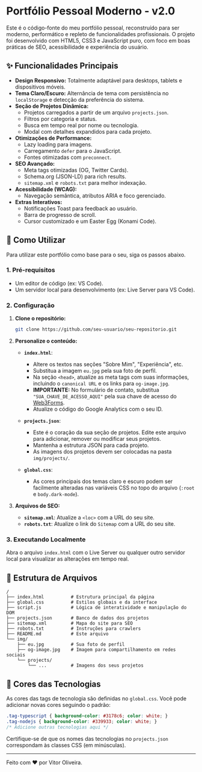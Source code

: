 # Portfólio Pessoal Moderno - v2.0

Este é o código-fonte do meu portfólio pessoal, reconstruído para ser moderno, performático e repleto de funcionalidades profissionais. O projeto foi desenvolvido com HTML5, CSS3 e JavaScript puro, com foco em boas práticas de SEO, acessibilidade e experiência do usuário.

## ✨ Funcionalidades Principais

- **Design Responsivo:** Totalmente adaptável para desktops, tablets e dispositivos móveis.
- **Tema Claro/Escuro:** Alternância de tema com persistência no `localStorage` e detecção da preferência do sistema.
- **Seção de Projetos Dinâmica:**
    - Projetos carregados a partir de um arquivo `projects.json`.
    - Filtros por categoria e status.
    - Busca em tempo real por nome ou tecnologia.
    - Modal com detalhes expandidos para cada projeto.
- **Otimizações de Performance:**
    - Lazy loading para imagens.
    - Carregamento `defer` para o JavaScript.
    - Fontes otimizadas com `preconnect`.
- **SEO Avançado:**
    - Meta tags otimizadas (OG, Twitter Cards).
    - Schema.org (JSON-LD) para rich results.
    - `sitemap.xml` e `robots.txt` para melhor indexação.
- **Acessibilidade (WCAG):**
    - Navegação semântica, atributos ARIA e foco gerenciado.
- **Extras Interativos:**
    - Notificações Toast para feedback ao usuário.
    - Barra de progresso de scroll.
    - Cursor customizado e um Easter Egg (Konami Code).

## 🚀 Como Utilizar

Para utilizar este portfólio como base para o seu, siga os passos abaixo.

### 1. Pré-requisitos

- Um editor de código (ex: VS Code).
- Um servidor local para desenvolvimento (ex: Live Server para VS Code).

### 2. Configuração

1. **Clone o repositório:**
   ```bash
   git clone https://github.com/seu-usuario/seu-repositorio.git
   ```

2. **Personalize o conteúdo:**
   - **`index.html`**:
     - Altere os textos nas seções "Sobre Mim", "Experiência", etc.
     - Substitua a imagem `eu.jpg` pela sua foto de perfil.
     - Na seção `<head>`, atualize as meta tags com suas informações, incluindo o `canonical URL` e os links para `og-image.jpg`.
     - **IMPORTANTE:** No formulário de contato, substitua `"SUA_CHAVE_DE_ACESSO_AQUI"` pela sua chave de acesso do [Web3Forms](https://web3forms.com/).
     - Atualize o código do Google Analytics com o seu ID.

   - **`projects.json`**:
     - Este é o coração da sua seção de projetos. Edite este arquivo para adicionar, remover ou modificar seus projetos.
     - Mantenha a estrutura JSON para cada projeto.
     - As imagens dos projetos devem ser colocadas na pasta `img/projects/`.

   - **`global.css`**:
     - As cores principais dos temas claro e escuro podem ser facilmente alteradas nas variáveis CSS no topo do arquivo (`:root` e `body.dark-mode`).

3. **Arquivos de SEO:**
   - **`sitemap.xml`**: Atualize a `<loc>` com a URL do seu site.
   - **`robots.txt`**: Atualize o link do `Sitemap` com a URL do seu site.

### 3. Executando Localmente

Abra o arquivo `index.html` com o Live Server ou qualquer outro servidor local para visualizar as alterações em tempo real.

## 📁 Estrutura de Arquivos
```
/
├── index.html          # Estrutura principal da página
├── global.css          # Estilos globais e da interface
├── script.js           # Lógica de interatividade e manipulação do DOM
├── projects.json       # Banco de dados dos projetos
├── sitemap.xml         # Mapa do site para SEO
├── robots.txt          # Instruções para crawlers
├── README.md           # Este arquivo
└── img/
    ├── eu.jpg          # Sua foto de perfil
    ├── og-image.jpg    # Imagem para compartilhamento em redes sociais
    └── projects/
        └── ...         # Imagens dos seus projetos
```

## 🎨 Cores das Tecnologias

As cores das tags de tecnologia são definidas no `global.css`. Você pode adicionar novas cores seguindo o padrão:

```css
.tag-typescript { background-color: #3178c6; color: white; }
.tag-nodejs { background-color: #339933; color: white; }
/* Adicione outras tecnologias aqui */
```

Certifique-se de que os nomes das tecnologias no `projects.json` correspondam às classes CSS (em minúsculas).

---

Feito com ❤️ por Vitor Oliveira.
